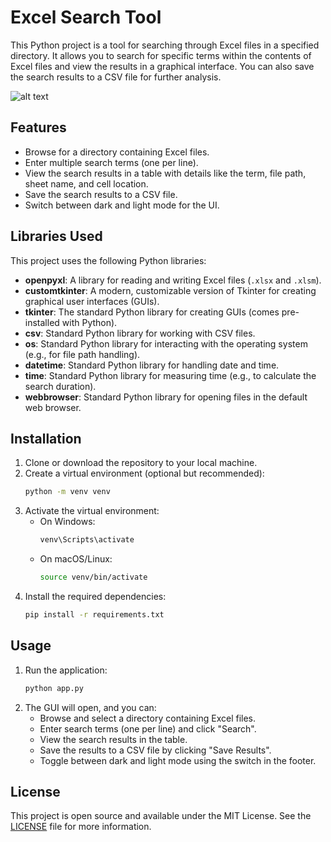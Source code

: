 
# Excel Search Tool

This Python project is a tool for searching through Excel files in a specified directory. It allows you to search for specific terms within the contents of Excel files and view the results in a graphical interface. You can also save the search results to a CSV file for further analysis.

![alt text](https://i.ibb.co/jL0cRPW/Screenshot.png)

 
## Features
- Browse for a directory containing Excel files.
- Enter multiple search terms (one per line).
- View the search results in a table with details like the term, file path, sheet name, and cell location.
- Save the search results to a CSV file.
- Switch between dark and light mode for the UI.
   
## Libraries Used
This project uses the following Python libraries:
- **openpyxl**: A library for reading and writing Excel files (`.xlsx` and `.xlsm`).
- **customtkinter**: A modern, customizable version of Tkinter for creating graphical user interfaces (GUIs).
- **tkinter**: The standard Python library for creating GUIs (comes pre-installed with Python).
- **csv**: Standard Python library for working with CSV files.
- **os**: Standard Python library for interacting with the operating system (e.g., for file path handling).
- **datetime**: Standard Python library for handling date and time.
- **time**: Standard Python library for measuring time (e.g., to calculate the search duration).
- **webbrowser**: Standard Python library for opening files in the default web browser.
   
## Installation

1. Clone or download the repository to your local machine.
2. Create a virtual environment (optional but recommended):
   ```bash
   python -m venv venv
   ```
3. Activate the virtual environment:
   - On Windows:
     ```bash
     venv\Scripts\activate
     ```
   - On macOS/Linux:
     ```bash
     source venv/bin/activate
     ```
4. Install the required dependencies:
   ```bash
   pip install -r requirements.txt
   ```

## Usage

1. Run the application:
   ```bash
   python app.py
   ```
2. The GUI will open, and you can:
   - Browse and select a directory containing Excel files.
   - Enter search terms (one per line) and click "Search".
   - View the search results in the table.
   - Save the results to a CSV file by clicking "Save Results".
   - Toggle between dark and light mode using the switch in the footer.

## License

This project is open source and available under the MIT License. See the [LICENSE](LICENSE) file for more information.

